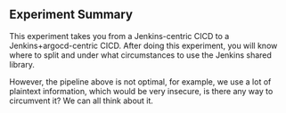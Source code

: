 ## Experiment Summary

This experiment takes you from a Jenkins-centric CICD to a Jenkins+argocd-centric CICD. After doing this experiment, you will know where to split and under what circumstances to use the Jenkins shared library.

However, the pipeline above is not optimal, for example, we use a lot of plaintext information, which would be very insecure, is there any way to circumvent it? We can all think about it.
